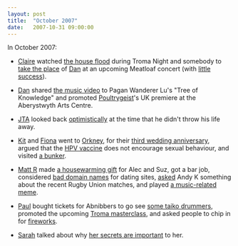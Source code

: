 ```yaml
---
layout: post
title:  "October 2007"
date:   2007-10-31 09:00:00
---
```


In October 2007:

* [Claire][claire] watched [the house flood](http://nowebsite.co.uk/blog/2007/10/water-water-everywhere/) during Troma Night and somebody to [take the place](http://nowebsite.co.uk/blog/2007/10/wanted-replacement-boyfriend-temporary-position/) of [Dan][dan] at an upcoming Meatloaf concert (with [little success](http://nowebsite.co.uk/blog/2007/10/three-out-of-four-aint-bad/)).

* [Dan][dan] shared [the music video](http://www.scatmania.org/2007/10/08/new-pwl-music-video/) to Pagan Wanderer Lu's "Tree of Knowledge" and promoted [Poultrygeist](http://www.scatmania.org/2007/10/30/poultrygeist-unofficial-uk-premiere-sunday/)'s UK premiere at the Aberystwyth Arts Centre.

* [JTA][jta] looked back [optimistically](http://blog.electricquaker.co.uk/2007/10/29/man-its-been-ages-since-i-blogged/) at the time that he didn't throw his life away.

* [Kit][kit] and [Fiona][fiona] went to [Orkney](http://reaperkit.wordpress.com/2007/10/17/orkney/), for their [third wedding anniversary](http://reaperkit.wordpress.com/2007/10/22/mv-claymore/), argued that the [HPV vaccine](http://reaperkit.wordpress.com/2007/10/26/hpv-vaccine/) does not encourage sexual behaviour, and visited [a bunker](http://reaperkit.wordpress.com/2007/10/31/anstruther-rsg/).

* [Matt R][matt-r] made [a housewarming gift](http://matt-inthe-hat.livejournal.com/41114.html) for Alec and Suz, got a bar job, considered [bad domain names](http://matt-inthe-hat.livejournal.com/41583.html) for dating sites, [asked](http://matt-inthe-hat.livejournal.com/41797.html) Andy K something about the recent Rugby Union matches, and played [a music-related meme](http://matt-inthe-hat.livejournal.com/42118.html).

* [Paul][paul] bought tickets for Abnibbers to go see [some taiko drummers](http://blog.pacifist.co.uk/2007/10/02/mugenkyo/), promoted the upcoming [Troma masterclass](http://blog.pacifist.co.uk/2007/10/22/troma-masterclass/), and asked people to chip in for [fireworks](http://blog.pacifist.co.uk/2007/10/22/fireworks/).

* [Sarah][sarah] talked about why [her secrets are important](http://starlight-sarah.livejournal.com/22036.html) to her.


[adam-g]:  http://strokeyadam.livejournal.com/
[adam-w]:  http://www.ad-space.org.uk/
[andy-k]:  http://theguidemark3.livejournal.com/
[andy-r]:  http://selfdoubtgun.wordpress.com/
[beth]:    http://littlegreenbeth.livejournal.com/
[bryn]:    http://randomlyevil.org.uk/
[claire]:  http://nowebsite.co.uk/blog/
[dan]:     http://www.scatmania.org/
[ele]:     http://ele-is-crazy.livejournal.com/
[fiona]:   http://fionafish.wordpress.com/
[hayley]:  http://leelee1983.livejournal.com/
[jen]:     http://scleip.livejournal.com/
[jimmy]:   http://vikingjim.livejournal.com/
[jta]:     http://blog.electricquaker.co.uk/
[kit]:     http://reaperkit.wordpress.com/
[liz]:     http://norasdollhouse.livejournal.com/
[malbo21]: http://malbo21.wordpress.com/
[matt-p]:  http://myzelik.livejournal.com/
[matt-r]:  http://matt-inthe-hat.livejournal.com/
[paul]:    http://blog.pacifist.co.uk/
[penny]:   http://thepennyfaerie.livejournal.com/
[pete]:    http://loonybin345.livejournal.com/
[rory]:    http://razinaber.livejournal.com/
[ruth]:    http://fleeblewidget.co.uk/
[sarah]:   http://starlight-sarah.livejournal.com/
[sian]:    http://elgingerbread.wordpress.com/
